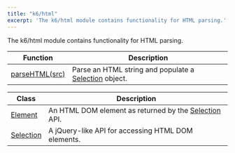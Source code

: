 ```yaml
---
title: "k6/html"
excerpt: 'The k6/html module contains functionality for HTML parsing.'
---
```

The k6/html module contains functionality for HTML parsing.

| Function | Description |
| -------- | ----------- |
| [parseHTML(src)](/javascript-api/k6-html/parsehtml)  | Parse an HTML string and populate a [Selection](/javascript-api/k6-html/selection) object. |

| Class | Description |
| -------- | ----------- |
| [Element](/javascript-api/k6-html/element) | An HTML DOM element as returned by the [Selection](/javascript-api/k6-html/selection) API. |
| [Selection](/javascript-api/k6-html/selection) | A jQuery-like API for accessing HTML DOM elements. |
